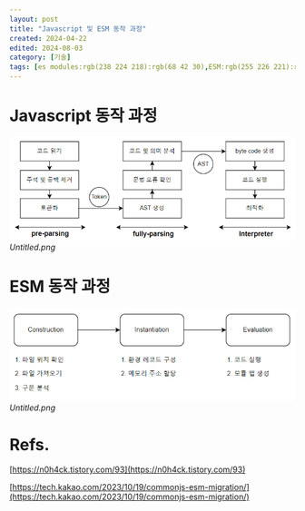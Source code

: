 ```yaml
---
layout: post
title: "Javascript 및 ESM 동작 과정"
created: 2024-04-22
edited: 2024-08-03
category: [기술]
tags: [es modules:rgb(238 224 218):rgb(68 42 30),ESM:rgb(255 226 221):rgb(93 23 21),Javascript:rgb(232 222 238):rgb(65 36 84)]
---
```



# Javascript 동작 과정


![0](/assets/img/2024-04-22-Javascript-및-ESM-동작-과정.md/0.png)_Untitled.png_


# ESM 동작 과정


![1](/assets/img/2024-04-22-Javascript-및-ESM-동작-과정.md/1.png)_Untitled.png_


# Refs.


[https://n0h4ck.tistory.com/93](https://n0h4ck.tistory.com/93)


[https://tech.kakao.com/2023/10/19/commonjs-esm-migration/](https://tech.kakao.com/2023/10/19/commonjs-esm-migration/)

